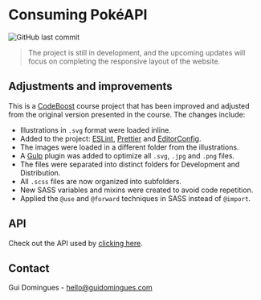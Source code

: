 # Consuming PokéAPI

![GitHub last commit](https://img.shields.io/github/last-commit/guidominguesdev/codeboost-consuming-pokeapi.svg)

> The project is still in development, and the upcoming updates will focus on completing the responsive layout of the website.

## Adjustments and improvements

This is a [CodeBoost](https://codeboost.com.br/) course project that has been improved and adjusted from the original version presented in the course. The changes include:

- Illustrations in `.svg` format were loaded inline.
- Added to the project: [ESLint](https://eslint.org/), [Prettier](https://prettier.io/) and [EditorConfig](https://editorconfig.org/).
- The images were loaded in a different folder from the illustrations.
- A [Gulp](https://gulpjs.com/) plugin was added to optimize all `.svg`, `.jpg` and `.png` files.
- The files were separated into distinct folders for Development and Distribution.
- All `.scss` files are now organized into subfolders.
- New SASS variables and mixins were created to avoid code repetition.
- Applied the `@use` and `@forward` techniques in SASS instead of `@import`.

## API

Check out the API used by [clicking here](https://pokeapi.co/).

## Contact

Gui Domingues - hello@guidomingues.com
